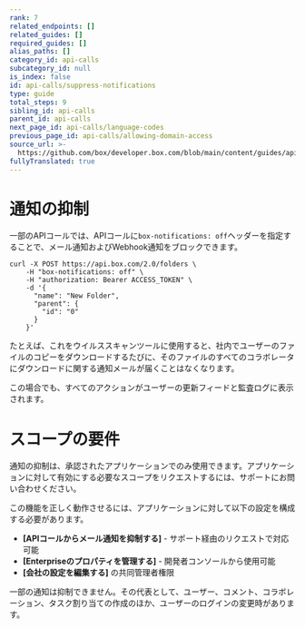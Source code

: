 ```yaml
---
rank: 7
related_endpoints: []
related_guides: []
required_guides: []
alias_paths: []
category_id: api-calls
subcategory_id: null
is_index: false
id: api-calls/suppress-notifications
type: guide
total_steps: 9
sibling_id: api-calls
parent_id: api-calls
next_page_id: api-calls/language-codes
previous_page_id: api-calls/allowing-domain-access
source_url: >-
  https://github.com/box/developer.box.com/blob/main/content/guides/api-calls/suppress-notifications.md
fullyTranslated: true
---
```

# 通知の抑制

一部のAPIコールでは、APIコールに`box-notifications: off`ヘッダーを指定することで、メール通知およびWebhook通知をブロックできます。

<Tabs>

<Tab title="cURL">

```curl
curl -X POST https://api.box.com/2.0/folders \
    -H "box-notifications: off" \
    -H "authorization: Bearer ACCESS_TOKEN" \
    -d '{
      "name": "New Folder",
      "parent": {
        "id": "0"
      }
    }'

```

</Tab>

</Tabs>

たとえば、これをウイルススキャンツールに使用すると、社内でユーザーのファイルのコピーをダウンロードするたびに、そのファイルのすべてのコラボレータにダウンロードに関する通知メールが届くことはなくなります。

この場合でも、すべてのアクションがユーザーの更新フィードと監査ログに表示されます。

<Message type="warning">

# スコープの要件

通知の抑制は、承認されたアプリケーションでのみ使用できます。アプリケーションに対して有効にする必要なスコープをリクエストするには、サポートにお問い合わせください。

この機能を正しく動作させるには、アプリケーションに対して以下の設定を構成する必要があります。

* **\[APIコールからメール通知を抑制する]** - サポート経由のリクエストで対応可能
* **\[Enterpriseのプロパティを管理する]** - 開発者コンソールから使用可能
* **\[会社の設定を編集する]** の共同管理者権限

</Message>

<Message type="notice">

一部の通知は抑制できません。その代表として、ユーザー、コメント、コラボレーション、タスク割り当ての作成のほか、ユーザーのログインの変更時があります。

</Message>
